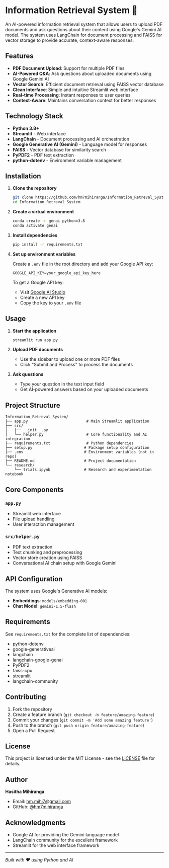 # Information Retrieval System 🚀

An AI-powered information retrieval system that allows users to upload PDF documents and ask questions about their content using Google's Gemini AI model. The system uses LangChain for document processing and FAISS for vector storage to provide accurate, context-aware responses.

## Features

- **PDF Document Upload**: Support for multiple PDF files
- **AI-Powered Q&A**: Ask questions about uploaded documents using Google Gemini AI
- **Vector Search**: Efficient document retrieval using FAISS vector database
- **Clean Interface**: Simple and intuitive Streamlit web interface
- **Real-time Processing**: Instant responses to user queries
- **Context-Aware**: Maintains conversation context for better responses

## Technology Stack

- **Python 3.8+**
- **Streamlit** - Web interface
- **LangChain** - Document processing and AI orchestration
- **Google Generative AI (Gemini)** - Language model for responses
- **FAISS** - Vector database for similarity search
- **PyPDF2** - PDF text extraction
- **python-dotenv** - Environment variable management

## Installation

1. **Clone the repository**
   ```bash
   git clone https://github.com/hm7mihiranga/Information_Retreval_System.git
   cd Information_Retreval_System
   ```

2. **Create a virtual environment**
   ```bash
   conda create -n genai python=3.8
   conda activate genai
   ```

3. **Install dependencies**
   ```bash
   pip install -r requirements.txt
   ```

4. **Set up environment variables**
   
   Create a `.env` file in the root directory and add your Google API key:
   ```
   GOOGLE_API_KEY=your_google_api_key_here
   ```
   
   To get a Google API key:
   - Visit [Google AI Studio](https://makersuite.google.com/app/apikey)
   - Create a new API key
   - Copy the key to your `.env` file

## Usage

1. **Start the application**
   ```bash
   streamlit run app.py
   ```

2. **Upload PDF documents**
   - Use the sidebar to upload one or more PDF files
   - Click "Submit and Process" to process the documents

3. **Ask questions**
   - Type your question in the text input field
   - Get AI-powered answers based on your uploaded documents

## Project Structure

```
Information_Retreval_System/
├── app.py                          # Main Streamlit application
├── src/
│   ├── __init__.py
│   └── helper.py                   # Core functionality and AI integration
├── requirements.txt                # Python dependencies
├── setup.py                       # Package setup configuration
├── .env                           # Environment variables (not in repo)
├── README.md                      # Project documentation
└── research/
    └── trials.ipynb               # Research and experimentation notebook
```

## Core Components

### `app.py`
- Streamlit web interface
- File upload handling
- User interaction management

### `src/helper.py`
- PDF text extraction
- Text chunking and preprocessing
- Vector store creation using FAISS
- Conversational AI chain setup with Google Gemini

## API Configuration

The system uses Google's Generative AI models:
- **Embeddings**: `models/embedding-001`
- **Chat Model**: `gemini-1.5-flash`

## Requirements

See `requirements.txt` for the complete list of dependencies:
- python-dotenv
- google-generativeai
- langchain
- langchain-google-genai
- PyPDF2
- faiss-cpu
- streamlit
- langchain-community

## Contributing

1. Fork the repository
2. Create a feature branch (`git checkout -b feature/amazing-feature`)
3. Commit your changes (`git commit -m 'Add some amazing feature'`)
4. Push to the branch (`git push origin feature/amazing-feature`)
5. Open a Pull Request

## License

This project is licensed under the MIT License - see the [LICENSE](LICENSE) file for details.

## Author

**Hasitha Mihiranga**
- Email: hm.mihi7@gmail.com
- GitHub: [@hm7mihiranga](https://github.com/hm7mihiranga)

## Acknowledgments

- Google AI for providing the Gemini language model
- LangChain community for the excellent framework
- Streamlit for the web interface framework

---

*Built with ❤️ using Python and AI*